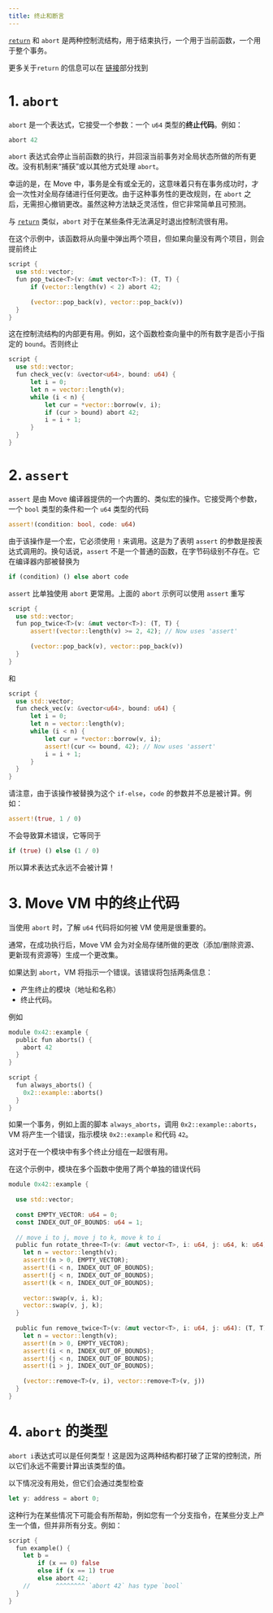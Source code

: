 ```yaml
---
title: 终止和断言
---
```

[`return`](https://aptos.dev/en/build/smart-contracts/book/functions) 和 `abort` 是两种控制流结构，用于结束执行，一个用于当前函数，一个用于整个事务。

更多关于`return` 的信息可以在 [链接](https://aptos.dev/en/build/smart-contracts/book/functions)部分找到

# 1. `abort`

`abort` 是一个表达式，它接受一个参数：一个 `u64` 类型的**终止代码**。例如：

```rust
abort 42
```

`abort` 表达式会停止当前函数的执行，并回滚当前事务对全局状态所做的所有更改。没有机制来“捕获”或以其他方式处理 `abort`。

幸运的是，在 Move 中，事务是全有或全无的，这意味着只有在事务成功时，才会一次性对全局存储进行任何更改。由于这种事务性的更改规则，在 `abort` 之后，无需担心撤销更改。虽然这种方法缺乏灵活性，但它非常简单且可预测。

与 [`return`](https://aptos.dev/en/build/smart-contracts/book/functions) 类似，`abort` 对于在某些条件无法满足时退出控制流很有用。

在这个示例中，该函数将从向量中弹出两个项目，但如果向量没有两个项目，则会提前终止

```rust
script {
  use std::vector;
  fun pop_twice<T>(v: &mut vector<T>): (T, T) {
      if (vector::length(v) < 2) abort 42;
 
      (vector::pop_back(v), vector::pop_back(v))
  }
}
```

这在控制流结构的内部更有用。例如，这个函数检查向量中的所有数字是否小于指定的 `bound`。否则终止

```rust
script {
  use std::vector;
  fun check_vec(v: &vector<u64>, bound: u64) {
      let i = 0;
      let n = vector::length(v);
      while (i < n) {
          let cur = *vector::borrow(v, i);
          if (cur > bound) abort 42;
          i = i + 1;
      }
  }
}
```

# 2. `assert`

`assert` 是由 Move 编译器提供的一个内置的、类似宏的操作。它接受两个参数，一个 `bool` 类型的条件和一个 `u64` 类型的代码

```rust
assert!(condition: bool, code: u64)
```

由于该操作是一个宏，它必须使用 `!` 来调用。这是为了表明 `assert` 的参数是按表达式调用的。换句话说，`assert` 不是一个普通的函数，在字节码级别不存在。它在编译器内部被替换为

```rust
if (condition) () else abort code
```

`assert` 比单独使用 `abort` 更常用。上面的 `abort` 示例可以使用 `assert` 重写

```rust
script {
  use std::vector;
  fun pop_twice<T>(v: &mut vector<T>): (T, T) {
      assert!(vector::length(v) >= 2, 42); // Now uses 'assert'
 
      (vector::pop_back(v), vector::pop_back(v))
  }
}
```

和

```rust
script {
  use std::vector;
  fun check_vec(v: &vector<u64>, bound: u64) {
      let i = 0;
      let n = vector::length(v);
      while (i < n) {
          let cur = *vector::borrow(v, i);
          assert!(cur <= bound, 42); // Now uses 'assert'
          i = i + 1;
      }
  }
}
```

请注意，由于该操作被替换为这个 `if-else`，`code` 的参数并不总是被计算。例如：

```rust
assert!(true, 1 / 0)
```

不会导致算术错误，它等同于

```rust
if (true) () else (1 / 0)
```

所以算术表达式永远不会被计算！

# 3. Move VM 中的终止代码

当使用 `abort` 时，了解 `u64` 代码将如何被 VM 使用是很重要的。

通常，在成功执行后，Move VM 会为对全局存储所做的更改（添加/删除资源、更新现有资源等）生成一个更改集。

如果达到 `abort`，VM 将指示一个错误。该错误将包括两条信息：

- 产生终止的模块（地址和名称）
- 终止代码。

例如

```rust
module 0x42::example {
  public fun aborts() {
    abort 42
  }
}
 
script {
  fun always_aborts() {
    0x2::example::aborts()
  }
}
```

如果一个事务，例如上面的脚本 `always_aborts`，调用 `0x2::example::aborts`，VM 将产生一个错误，指示模块 `0x2::example` 和代码 `42`。

这对于在一个模块中有多个终止分组在一起很有用。

在这个示例中，模块在多个函数中使用了两个单独的错误代码

```rust
module 0x42::example {
 
  use std::vector;
 
  const EMPTY_VECTOR: u64 = 0;
  const INDEX_OUT_OF_BOUNDS: u64 = 1;
 
  // move i to j, move j to k, move k to i
  public fun rotate_three<T>(v: &mut vector<T>, i: u64, j: u64, k: u64) {
    let n = vector::length(v);
    assert!(n > 0, EMPTY_VECTOR);
    assert!(i < n, INDEX_OUT_OF_BOUNDS);
    assert!(j < n, INDEX_OUT_OF_BOUNDS);
    assert!(k < n, INDEX_OUT_OF_BOUNDS);
 
    vector::swap(v, i, k);
    vector::swap(v, j, k);
  }
 
  public fun remove_twice<T>(v: &mut vector<T>, i: u64, j: u64): (T, T) {
    let n = vector::length(v);
    assert!(n > 0, EMPTY_VECTOR);
    assert!(i < n, INDEX_OUT_OF_BOUNDS);
    assert!(j < n, INDEX_OUT_OF_BOUNDS);
    assert!(i > j, INDEX_OUT_OF_BOUNDS);
 
    (vector::remove<T>(v, i), vector::remove<T>(v, j))
  }
}
```

# 4. `abort` 的类型

`abort i`表达式可以是任何类型！这是因为这两种结构都打破了正常的控制流，所以它们永远不需要计算出该类型的值。

以下情况没有用处，但它们会通过类型检查

```rust
let y: address = abort 0;
```

这种行为在某些情况下可能会有所帮助，例如您有一个分支指令，在某些分支上产生一个值，但并非所有分支。例如：

```rust
script {
  fun example() {
    let b =
        if (x == 0) false
        else if (x == 1) true
        else abort 42;
    //       ^^^^^^^^ `abort 42` has type `bool`
  }
}
``` 